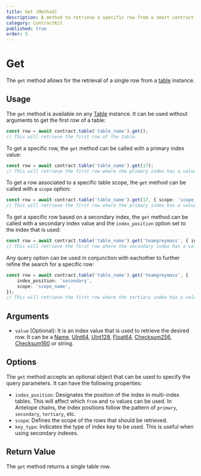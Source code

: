 ```yaml
---
title: Get (Method)
description: A method to retrieve a specific row from a smart contract table.
category: ContractKit
published: true
order: 5
---
```


# Get

The `get` method allows for the retrieval of a single row from a [table](/docs/contract-kit/table) instance.

## Usage

The `get` method is available on any [Table](/docs/contract-kit/table) instance. It can be used without arguments to get the first row of a table:

```typescript
const row = await contract.table('table_name').get();
// This will retrieve the first row of the table.
```

To get a specific row, the `get` method can be called with a primary index value:

```typescript
const row = await contract.table('table_name').get(17);
// This will retrieve the first row where the primary index has a value of 17.
```

To get a row associated to a specific table scope, the `get` method can be called with a `scope` option:

```typescript
const row = await contract.table('table_name').get(17, { scope: 'scope_name' });
// This will retrieve the first row where the primary index has a value of 17 and the scope is 'scope_name'.
```

To get a specific row based on a secondary index, the `get` method can be called with a secondary index value and the `index_position` option set to the index that is used:

```typescript
const row = await contract.table('table_name').get('teamgreymass', { index_position: 'tertiary' });
// This will retrieve the first row where the secondary index has a value of 'teamgreymass'.
```

Any query option can be used in conjunction with eachother to further refine the search for a specific row:

```typescript
const row = await contract.table('table_name').get('teamgreymass', {
    index_position: 'secondary',
    scope: 'scope_name',
});
// This will retrieve the first row where the tertiary index has a value of 'teamgreymass' and the scope is 'scope_name'.
```

## Arguments

- `value` (Optional): It is an index value that is used to retrieve the desired row. It can be a [Name](/docs/antelope/name), [UInt64](/docs/antelope/uint64), [UInt128](/docs/antelope/uint128), [Float64](/docs/antelope/float64), [Checksum256](/docs/antelope/checksum256), [Checksum160](/docs/antelope/checksum160) or string.
  
## Options

The `get` method accepts an optional object that can be used to specify the query parameters. It can have the following properties:

- `index_position`: Designates the position of the index in multi-index tables. This will affect which `from` and `to` values can be used. In Antelope chains, the index positions follow the pattern of `primary`, `secondary`, `tertiary`, etc.
- `scope`: Defines the scope of the rows that should be retrieved.
- `key_type`: Indicates the type of index key to be used. This is useful when using secondary indexes.

## Return Value

The `get` method returns a single table row.
